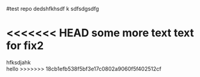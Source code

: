 #test repo
dedshfkhsdf k 
sdfsdgsdfg

<<<<<<< HEAD
some more text
text for fix2
=======
<div> hfksdjahk </div>
hello
>>>>>>> 18cb1efb538f5bf3e17c0802a9060f5f402512cf
